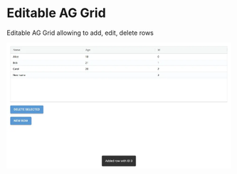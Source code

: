 # Editable AG Grid
Editable AG Grid allowing to add, edit, delete rows

![Screenshot](screenshot.webp)
